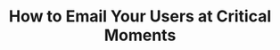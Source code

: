 ---
name: "Brad Van Vugt and Matt Harris"
company: "SendWithUs"
title: "How to Email Your Users at Critical Moments"
episode: 8
upcoming: false
twitter_url: https://twitter.com/sendwithus
download_url: http://audio.simplecast.fm/12739.mp3
summary: |
  <a href="https://twitter.com/bvanvugt">Brad Van Vugt</a> and <a href="https://twitter.com/mrmch">Matt Harris</a> talk about transactional emails – how to send your users emails they'll act on at critical moments in your application's lifecycle.
summary_text: |
  Brad Van Vugt and Matt Harris talk about transactional emails – how to send your users emails they'll act on at critical moments in your application's lifecycle.
links:
  - :url: https://www.sendwithus.com
    :label: "SendWithUs"
  - :url: http://en.wikipedia.org/wiki/Email_marketing#Transactional_emails
    :label: "Transactional emails"
  - :url: http://en.wikipedia.org/wiki/A/B_testing
    :label: "A/B testing"
  - :url: http://en.wikipedia.org/wiki/Open_rate
    :label: "Open rate"
  - :url: http://en.wikipedia.org/wiki/Click-through_rate
    :label: "Click-through rate"
  - :url: http://en.wikipedia.org/wiki/Click-through_rate
    :label: "Samuel Hulick"
  - :url: http://www.useronboard.com/
    :label: "UserOnboard"
  - :url: http://en.wikipedia.org/wiki/Template
    :label: "Templates"
  - :url: http://www.slideshare.net/dmc500hats/startup-metrics-for-pirates-long-version
    :label: "Dave McClure's Startup Metrics for Pirates"
tweetables:
  - :quote: "If I message Matt on Facebook, Facebook is sending a realtime notification in email."
    :tweet: "&quot;If I message Matt on Facebook, Facebook is sending a realtime notification in email.&quot; @send_with_us"
  - :quote: "Transactional emails are hyper-personalized based on the actions you took."
    :tweet: "&quot;Transactional emails are hyper-personalized based on the actions you took.&quot; @send_with_us"
  - :quote: "Your customers are 4-5x more likely to interact with transactional emails."
    :tweet: "&quot;Your customers are 4-5x more likely to interact with transactional emails.&quot; @send_with_us"
  - :quote: "You have emails owned by developers and they really don’t care about them."
    :tweet: "&quot;You have emails owned by developers and they really don’t care about them.&quot; @send_with_us"
  - :quote: "If you write a new blog post, you’re not going to get your developer to code up a new blog post."
    :tweet: "&quot;If you write a new blog post, you’re not going to get your developer to code up a new blog post.&quot; @send_with_us"
  - :quote: "Imagine I want to change the subject line. I go to a PM and convince them to get it in the roadmap."
    :tweet: "&quot;Imagine I want to change the subject line. I go to a PM and convince them to get it in the roadmap.&quot; @send_with_us"
  - :quote: "By having the content of emails in a separate platform your product team can just go make the change."
    :tweet: "&quot;By having the content of emails in a separate platform your product team can just go make the change.&quot; @send_with_us"
  - :quote: "If you’re a consumer web company, your users probably would appreciate a really HTML formatted email."
    :tweet: "&quot;If you’re a consumer web company, your users probably would appreciate a really HTML formatted email.&quot; @send_with_us"
  - :quote: "We used to be developer consultants and one of our biggest pain points was email was an afterthought."
    :tweet: "&quot;We used to be developer consultants and one of our biggest pain points was email was an afterthought.&quot; @send_with_us"
  - :quote: "We’d get stuck in the weeds trying to iterate on email content."
    :tweet: "&quot;We’d get stuck in the weeds trying to iterate on email content.&quot; @send_with_us"
  - :quote: "Building a CMS that a CEO or marketer can use is non-trivial."
    :tweet: "&quot;Building a CMS that a CEO or marketer can use is non-trivial.&quot; @send_with_us"
questions:
  - :question: What is a transactional email and how is this different from a regular email?
    :timestamp: "00:49"
  - :question: Can you give me some examples of transactions?
    :timestamp: "01:25"
  - :question: How does a transactional email work?
    :timestamp: "01:56"
  - :question: Do you have some examples of when transactional emails get sent?
    :timestamp: "02:50"
  - :question: Are transactional emails more personal than marketing emails?
    :timestamp: "03:53"
  - :question: In a lot of web apps emails are tucked away in code; what’s wrong with this?
    :timestamp: "04:43"
  - :question: What’s the difference between emails being owned by developers and the rest of the code?
    :timestamp: "05:47"
  - :question: What’s the difference between plain text and HTML emails?
    :timestamp: "08:36"
  - :question: How can you tell what emails perform better or worse?
    :timestamp: "09:55"
  - :question: How are you able to declare the winner of an A/B test?
    :timestamp: "11:00"
  - :question: If you were to open an email and you don’t have images turned on but they do click a link, do you go back and retroactively tag that email?
    :timestamp: "15:26"
  - :question: What separates great transactional emails?
    :timestamp: "16:27"
  - :question: What should you be using as the from address for your emails?
    :timestamp: "19:18"
  - :question: What’s the experience if I have a noreply transactional email in my inbox and I reply?
    :timestamp: "20:33"
  - :question: How do we maintain the ability to have emails get personal data from the application into email?
    :timestamp: "23:33"
  - :question: What is the nontechnical person able to customize?
    :timestamp: "28:42"
  - :question: Is your templating language pretty accessible to someone who’s nontechnical?
    :timestamp: "29:51"
---